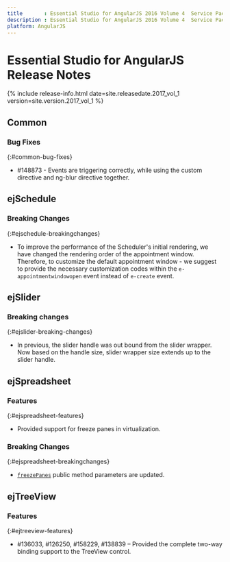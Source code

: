 ```yaml
---
title 		: Essential Studio for AngularJS 2016 Volume 4  Service Pack 1 Release Notes
description : Essential Studio for AngularJS 2016 Volume 4  Service Pack 1 Release Notes
platform: AngularJS
---
```


# Essential Studio for AngularJS Release Notes

{% include release-info.html date=site.releasedate.2017_vol_1 version=site.version.2017_vol_1 %} 





## Common

### Bug Fixes
{:#common-bug-fixes}

* \#148873 - Events are triggering correctly, while using the custom directive and ng-blur directive together.


## ejSchedule

### Breaking Changes
{:#ejschedule-breakingchanges}

* To improve the performance of the Scheduler's initial rendering, we have changed the rendering order of the appointment window. Therefore, to customize the default appointment window - we suggest to provide the necessary customization codes within the `e-appointmentwindowopen` event instead of `e-create` event.

## ejSlider

### Breaking changes	
{:#ejslider-breaking-changes}

* In previous, the slider handle was out bound from the slider wrapper. Now based on the handle size, slider wrapper size extends up to the slider handle.
## ejSpreadsheet

### Features
{:#ejspreadsheet-features}

* Provided support for freeze panes in virtualization.

### Breaking Changes
{:#ejspreadsheet-breakingchanges}

*  [`freezePanes`](https://help.syncfusion.com/api/js/ejspreadsheet#methods:xlfreeze-freezepanes) public method parameters are updated.
## ejTreeView

### Features
{:#ejtreeview-features}

* \#136033, #126250, #158229, #138839 – Provided the complete two-way binding support to the TreeView control.

